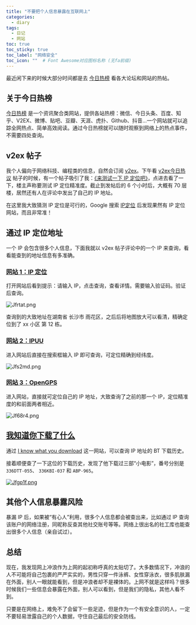 ```yaml
---
title: "不要把个人信息暴露在互联网上"
categories:
  - diary
tags:
  - 日记
  - 网站
toc: true
toc_sticky: true
toc_label: "网络安全"
toc_icon: ""  # Font Awesome对应图标名称 (无fa前缀)	
---
```

最近闲下来的时候大部分时间都是去 [今日热榜](https://tophub.today/) 看各大论坛和网站的热帖。

## 关于今日热榜
[今日热榜](https://tophub.today/) 是一个资讯聚合类网站，提供各站热榜：微信、今日头条、百度、知乎、V2EX、微博、贴吧、豆瓣、天涯、虎扑、Github、抖音...一个网站就可以追踪全网热点、简单高效阅读。通过今日热榜就可以随时观察到网络上的热点事件，不需要四处查询。

## v2ex 帖子
我个人偏向于网络科技、编程类的信息，自然会订阅 [v2ex](https://www.v2ex.com/)。下午看 [v2ex今日热议](https://tophub.today/n/wWmoORe4EO) 帖子的时候，有一个帖子吸引了我：[《来测试一下 IP 定位吧》](https://www.v2ex.com/t/666486)，点进去看了一下，楼主声称要测试 IP 定位精准度。截止到发帖后的 6 个小时后，大概有 70 层楼，居然还有人在评论中发出了自己的 IP 地址。

在这里我大致猜测 IP 定位是可行的，Google 搜索 [IP定位](https://www.google.com/search?q=IP%E5%AE%9A%E4%BD%8D) 后发现果然有 IP 定位网站，而且非常准！

## 通过 IP 定位地址
一个 IP 会包含很多个人信息，下面我就以 v2ex 帖子评论中的一个 IP 来查询，看看能查到的地址信息有多准确。

### [网站 1：IP 定位](https://www.chaipip.com/)
打开网站后看到提示：请输入 IP，点击查询，查看详情。需要输入验证码。验证后查询。

![Jfrtat.png](https://s1.ax1x.com/2020/04/27/Jfrtat.png)

查询到的大致地址在湖南省 长沙市 雨花区，之后后将地图放大可以看清，精确定位到了 xx 小区 第 12 栋。

### [网站 2：IPUU](https://www.ipplus360.com/ip/)
进入网站后直接在搜索框输入 IP 即可查询，可定位精确到经纬度。

![Jfs2md.png](https://s1.ax1x.com/2020/04/27/Jfs2md.png)

### [网站 3：OpenGPS](https://www.opengps.cn/Data/IP/LocHighAcc.aspx)
进入网站，直接就可定位自己的 IP 地址，大致查询了之前的那一个 IP，定位精准度的和前面两者相近。

![Jf68r4.png](https://s1.ax1x.com/2020/04/27/Jf68r4.png)

## [我知道你下载了什么](https://iknowwhatyoudownload.com/)
通过 [I know what you download](https://iknowwhatyoudownload.com/) 这一网站，可以查询 IP 地址的 BT 下载历史。

接着顺便查了一下这位的下载历史，发现了他下载过三部“小电影”，番号分别是 `336DTT-055`、	`336KBI-037` 和 `ABP-965`。

[![Jfgp1f.png](https://s1.ax1x.com/2020/04/27/Jfgp1f.png)](https://imgchr.com/i/Jfgp1f)

## 其他个人信息暴露风险
暴漏 IP 后，如果被“有心人”利用，很多个人信息都会被查出来，比如通过 IP 查询该账户的网络注册，同昵称反查其他社交账号等等。网络上很出名的社工库也能查出很多个人信息（亲自试过）。

## 总结
现在，我发现网上冲浪作为上网的起初称呼真的太贴切了。大多数情况下，冲浪的人不可能将自己包裹的严严实实的，男性只穿一件泳裤、女性穿泳衣，很多肌肤漏在外面，别人一眼就能看到，但是冲浪者却不是裸体的。上网不就是这样吗？很多时候我们一些信息会暴露在外面，别人可以看到，但是我们的隐私，其他人看不到。

只要是在网络上，难免不了会留下一些足迹，但是作为一个有安全意识的人，一定不要轻易泄露自己的个人数据，守住自己最后的安全防线。